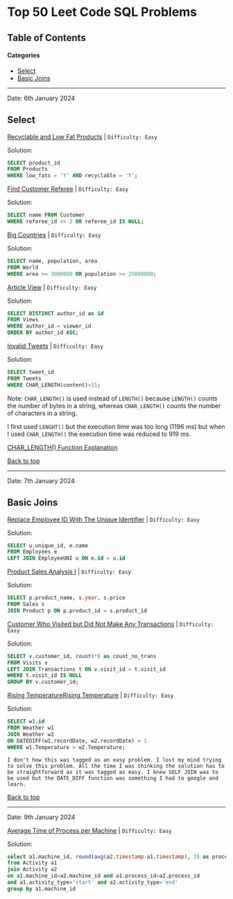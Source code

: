 # Top 50 Leet Code SQL Problems

## Table of Contents

#### Categories
  - [Select](#category-select)
  - [Basic Joins](#basic-joins)

---
Date: 6th January 2024
## Select

 [Recyclable and Low Fat Products]( https://leetcode.com/problems/recyclable-and-low-fat-products/?envType=study-plan-v2&envId=top-sql-50) |
 `Difficulty: Easy`

Solution:
```sql
SELECT product_id
FROM Products
WHERE low_fats = 'Y' AND recyclable = 'Y';
```

[Find Customer Referee](https://leetcode.com/problems/find-customer-referee/?envType=study-plan-v2&envId=top-sql-50) |
`Difficulty: Easy`

Solution:
```sql
SELECT name FROM Customer
WHERE referee_id <> 2 OR referee_id IS NULL;
```

[Big Countries](https://leetcode.com/problems/big-countries/?envType=study-plan-v2&envId=top-sql-50) |
`Difficulty: Easy`

Solution:
```sql
SELECT name, population, area
FROM World
WHERE area >= 3000000 OR population >= 25000000;
```

[Article View](https://leetcode.com/problems/article-views-i/?envType=study-plan-v2&envId=top-sql-50) |
`Difficulty: Easy`

Solution:
```sql
SELECT DISTINCT author_id as id
FROM Views
WHERE author_id = viewer_id
ORDER BY author_id ASC;
```

[Invalid Tweets](https://leetcode.com/problems/invalid-tweets/?envType=study-plan-v2&envId=top-sql-50) |
`Difficulty: Easy`

Solution:
```sql
SELECT tweet_id
FROM Tweets
WHERE CHAR_LENGTH(content)>15;
```
Note: `CHAR_LENGTH()` is used instead of `LENGTH()` because `LENGTH()` counts the number of bytes in a string, whereas `CHAR_LENGTH()` counts the number of characters in a string.

I first used `LENGHT()` but the execution time was too long (1196 ms) but when I used `CHAR_LENGTH()` the execution time was reduced to 919 ms.

[CHAR_LENGTH() Function Explanation](https://www.w3schools.com/sql/func_mysql_char_length.asp#:~:text=The%20CHAR_LENGTH()%20function%20return,to%20the%20CHARACTER_LENGTH()%20function)

[Back to top](#table-of-contents)

----

Date: 7th January 2024
## Basic Joins

[Replace Employee ID With The Unique Identifier](https://leetcode.com/problems/replace-employee-id-with-the-unique-identifier/?envType=study-plan-v2&envId=top-sql-50) |
`Difficulty: Easy`

Solution:
```sql
SELECT u.unique_id, e.name
FROM Employees e
LEFT JOIN EmployeeUNI u ON e.id = u.id
```

[Product Sales Analysis I](https://leetcode.com/problems/product-sales-analysis-i/?envType=study-plan-v2&envId=top-sql-50) |
`Difficulty: Easy`

Solution:
```sql
SELECT p.product_name, s.year, s.price
FROM Sales s
JOIN Product p ON p.product_id = s.product_id
```

[Customer Who Visited but Did Not Make Any Transactions](https://leetcode.com/problems/customer-who-visited-but-did-not-make-any-transactions/description/?envType=study-plan-v2&envId=top-sql-50) |
`Difficulty: Easy`

Solution:
```sql
SELECT v.customer_id, count(*) as count_no_trans
FROM Visits v
LEFT JOIN Transactions t ON v.visit_id = t.visit_id
WHERE t.visit_id IS NULL
GROUP BY v.customer_id;
```

[Rising TemperatureRising Temperature](https://leetcode.com/problems/rising-temperature/description/?envType=study-plan-v2&envId=top-sql-50) |
`Difficulty: Easy`

Solution:
```sql
SELECT w1.id
FROM Weather w1
JOIN Weather w2 
ON DATEDIFF(w1.recordDate, w2.recordDate) = 1
WHERE w1.Temperature > w2.Temperature;
```

```I don't how this was tagged as an easy problem. I lost my mind trying to solve this problem. All the time I was thinking the solution has to be straightforward as it was tagged as easy. I knew SELF JOIN was to be used but the DATE_DIFF function was something I had to google and learn. ```

[Back to top](#table-of-contents)

----

Date: 9th January 2024

[Average Time of Process per Machine](https://leetcode.com/problems/average-time-of-process-per-machine/description/?envType=study-plan-v2&envId=top-sql-50) |
`Difficulty: Easy`

Solution:
```sql
select a1.machine_id, round(avg(a2.timestamp-a1.timestamp), 3) as processing_time 
from Activity a1
join Activity a2 
on a1.machine_id=a2.machine_id and a1.process_id=a2.process_id
and a1.activity_type='start' and a2.activity_type='end'
group by a1.machine_id
```





